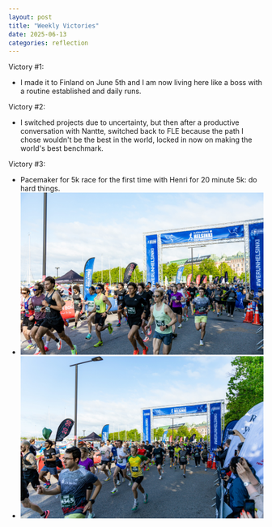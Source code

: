 ```yaml
---
layout: post
title: "Weekly Victories"
date: 2025-06-13
categories: reflection
---
```


Victory #1:

- I made it to Finland on June 5th and I am now living here like a boss with a routine established and daily runs.

Victory #2:

- I switched projects due to uncertainty, but then after a productive conversation with Nantte, switched back to FLE because the path I chose wouldn't be the best in the world, locked in now on making the world's best benchmark.

Victory #3:

- Pacemaker for 5k race for the first time with Henri for 20 minute 5k: do hard things.
- ![](/imgs/2025-06-13-weekly-victories/helsinki5k1.jpeg)
- ![](/imgs/2025-06-13-weekly-victories/helsinki5k2.jpeg)